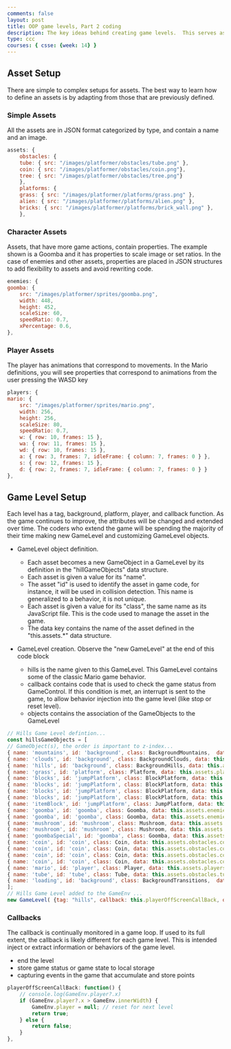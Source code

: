 ```yaml
---
comments: false
layout: post
title: OOP game levels, Part 2 coding
description: The key ideas behind creating game levels.  This serves as an introduction prior to learning and playing with the code.  
type: ccc
courses: { csse: {week: 14} }
---
```


## Asset Setup
There are simple to complex setups for assets. The best way to learn how to define an assets is by adapting from those that are previously defined.


### Simple Assets
All the assets are in JSON format categorized by type, and contain a name and an image.

```javascript
assets: {
    obstacles: {
    tube: { src: "/images/platformer/obstacles/tube.png" },
    coin: { src: "/images/platformer/obstacles/coin.png"},
    tree: { src: "/images/platformer/obstacles/tree.png"}
    },
    platforms: {
    grass: { src: "/images/platformer/platforms/grass.png" },
    alien: { src: "/images/platformer/platforms/alien.png" },
    bricks: { src: "/images/platformer/platforms/brick_wall.png" },
    },
```

### Character Assets
Assets, that have more game actions, contain properties.  The example shown is a Goomba and it has properties to scale image or set ratios.  In the case of enemies and other assets, properties are placed in JSON structures to add flexibility to assets and avoid rewriting code.

```javascript
enemies: {
goomba: {
    src: "/images/platformer/sprites/goomba.png",
    width: 448,
    height: 452,
    scaleSize: 60,
    speedRatio: 0.7,
    xPercentage: 0.6,
},
```

### Player Assets
The player has animations that correspond to movements.  In the Mario definitions, you will see properties that correspond to animations from the user pressing the WASD key
```javascript
players: {
mario: {
    src: "/images/platformer/sprites/mario.png",
    width: 256,
    height: 256,
    scaleSize: 80,
    speedRatio: 0.7,
    w: { row: 10, frames: 15 },
    wa: { row: 11, frames: 15 },
    wd: { row: 10, frames: 15 },
    a: { row: 3, frames: 7, idleFrame: { column: 7, frames: 0 } },
    s: { row: 12, frames: 15 },
    d: { row: 2, frames: 7, idleFrame: { column: 7, frames: 0 } }
},
```

## Game Level Setup
Each level has a tag, background, platform, player, and callback function.  As the game continues to improve, the attributes will be changed and extended over time. The coders who extend the game will be spending the majority of their time making new GameLevel and customizing GameLevel objects. 

- GameLevel object definition.  
  - Each asset becomes a new GameObject in a GameLevel by its definition in the "hillGameObjects" data structure.
  - Each asset is given a value for its "name".
  - The asset "id" is used to identify the asset in game code, for instance, it will be used in collision detection.  This name is generalized to a behavior, it is not unique. 
  - Each asset is given a value for its "class", the same name as its JavaScript file. This is the code used to manage the asset in the game.  
  - The data key contains the name of the asset defined in the "this.assets.*" data structure. 

- GameLevel creation.  Observe the "new GameLevel" at the end of this code block 
  - hills is the name given to this GameLevel.  This GameLevel contains some of the classic Mario game behavior. 
  - callback contains code that is used to check the game status from GameControl.  If this condition is met, an interrupt is sent to the game, to allow behavior injection into the game level (like stop or reset level).
  - objects contains the association of the GameObjects to the GameLevel

```javascript
// Hills Game Level defintion...
const hillsGameObjects = [
// GameObject(s), the order is important to z-index...
{ name: 'mountains', id: 'background', class: BackgroundMountains,  data: this.assets.backgrounds.mountains },
{ name: 'clouds', id: 'background', class: BackgroundClouds, data: this.assets.backgrounds.clouds },
{ name: 'hills', id: 'background', class: BackgroundHills, data: this.assets.backgrounds.hills },
{ name: 'grass', id: 'platform', class: Platform, data: this.assets.platforms.grass },
{ name: 'blocks', id: 'jumpPlatform', class: BlockPlatform, data: this.assets.platforms.block, xPercentage: 0.2, yPercentage: 0.85 },
{ name: 'blocks', id: 'jumpPlatform', class: BlockPlatform, data: this.assets.platforms.block, xPercentage: 0.2368, yPercentage: 0.85 },
{ name: 'blocks', id: 'jumpPlatform', class: BlockPlatform, data: this.assets.platforms.block, xPercentage: 0.2736, yPercentage: 0.85 },
{ name: 'blocks', id: 'jumpPlatform', class: BlockPlatform, data: this.assets.platforms.block, xPercentage: 0.6, yPercentage: 1 },
{ name: 'itemBlock', id: 'jumpPlatform', class: JumpPlatform, data: this.assets.platforms.itemBlock, xPercentage: 0.4, yPercentage: 0.65 }, //item block is a platform
{ name: 'goomba', id: 'goomba', class: Goomba, data: this.assets.enemies.goomba, xPercentage: 0.3, yPercentage: 1, minPosition: 0.05},
{ name: 'goomba', id: 'goomba', class: Goomba, data: this.assets.enemies.goomba, xPercentage:  0.5, yPercentage: 1, minPosition: 0.3 },
{ name: 'mushroom', id: 'mushroom', class: Mushroom, data: this.assets.enemies.mushroom, xPercentage: 0.09},
{ name: 'mushroom', id: 'mushroom', class: Mushroom, data: this.assets.enemies.mushroom, xPercentage: 0.49},
{ name: 'goombaSpecial', id: 'goomba', class: Goomba, data: this.assets.enemies.goomba, xPercentage:  0.75, yPercentage: 1, minPosition: 0.5 }, //this special name is used for random event 2 to make sure that only one of the Goombas ends the random event
{ name: 'coin', id: 'coin', class: Coin, data: this.assets.obstacles.coin, xPercentage: 0.1908, yPercentage: 0.75 },
{ name: 'coin', id: 'coin', class: Coin, data: this.assets.obstacles.coin, xPercentage: 0.2242, yPercentage: 0.75 },
{ name: 'coin', id: 'coin', class: Coin, data: this.assets.obstacles.coin, xPercentage: 0.2575, yPercentage: 0.75 },
{ name: 'coin', id: 'coin', class: Coin, data: this.assets.obstacles.coin, xPercentage: 0.5898, yPercentage: 0.900 },
{ name: 'mario', id: 'player', class: Player, data: this.assets.players.mario },
{ name: 'tube', id: 'tube', class: Tube, data: this.assets.obstacles.tube },
{ name: 'loading', id: 'background', class: BackgroundTransitions,  data: this.assets.backgrounds.loading },
];
// Hills Game Level added to the GameEnv ...
new GameLevel( {tag: "hills", callback: this.playerOffScreenCallBack, objects: hillsGameObjects } );
```

### Callbacks

The callback is continually monitored in a game loop.  If used to its full extent, the callback is likely different for each game level. This is intended inject or extract information or behaviors of the game level. 

- end the level
- store game status or game state to local storage
- capturing events in the game that accumulate and store points

```javascript
playerOffScreenCallBack: function() {
    // console.log(GameEnv.player?.x)
    if (GameEnv.player?.x > GameEnv.innerWidth) {
        GameEnv.player = null; // reset for next level
        return true;
    } else {
        return false;
    }
},
```
